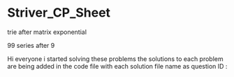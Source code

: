 # Striver_CP_Sheet


trie after  matrix exponential

99 series after 9

Hi everyone i started solving these problems the solutions to each problem are being added in the code file with each solution file name as question ID :
